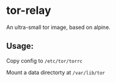 # tor-relay

An ultra-small tor image, based on alpine.

## Usage:
Copy config to `/etc/tor/torrc`

Mount a data directorty at `/var/lib/tor`
